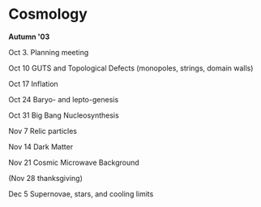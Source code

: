 <div id="globalWrapper">
		<div id="column-content">
	<div id="content">
		<a name="top" id="top"></a>
				<h1 class="firstHeading">Cosmology</h1>
		<div id="bodyContent">
			<div id="contentSub"></div>
			<p><b>Autumn '03</b>
</p>
<p>Oct 3.	Planning meeting
</p>
<p>Oct 10	GUTS and Topological Defects
	(monopoles, strings, domain walls)
</p>
<p>Oct 17	Inflation
</p>
<p>Oct 24	Baryo- and lepto-genesis
</p>
<p>Oct 31	Big Bang Nucleosynthesis
</p>
<p>Nov 7	Relic particles
</p>
<p>Nov 14	Dark Matter
</p>
<p>Nov 21	Cosmic Microwave Background
</p>
<p>(Nov 28	thanksgiving)
</p>
<p>Dec 5	Supernovae, stars, and cooling limits
</p>
